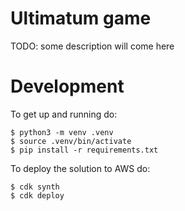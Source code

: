 
# Ultimatum game

TODO: some description will come here

# Development

To get up and running do:

```
$ python3 -m venv .venv
$ source .venv/bin/activate
$ pip install -r requirements.txt
```

To deploy the solution to AWS do:

```
$ cdk synth
$ cdk deploy
```
